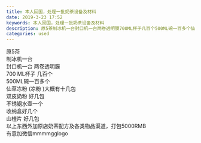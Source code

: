 ```yaml
---
title: 本人回国，处理一批奶茶设备及材料
date: 2019-3-23 17:52
keywords: 本人回国，处理一批奶茶设备及材料
description: 原5茶制冰机一台封口机一台两卷透明膜700ML杯子几百个500ML碗一百多个仙草冻粉(凉粉)大概有十几包双皮奶粉好几包不锈钢水壶一个收纳盒好几个山楂片好几包以上东西外加原店奶茶配方及各类物品渠道，打包5000RMB有意加微信mmmmgglo
categories: used
---
```

<td class="t_f" id="postmessage_3292542">

原5茶<br/>
制冰机一台<br/>
封口机一台 两卷透明膜<br/>
700 ML杯子 几百个 <br/>
500ML碗一百多个<br/>
仙草冻粉 (凉粉 )大概有十几包<br/>
双皮奶粉 好几包<br/>
不锈钢水壶一个<br/>
收纳盒好几个<br/>
山楂片 好几包<br/>
以上东西外加原店奶茶配方及各类物品渠道，打包5000RMB<br/>
有意加微信mmmmgglogo<br/>
</td>
